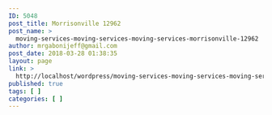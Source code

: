 ```yaml
---
ID: 5048
post_title: Morrisonville 12962
post_name: >
  moving-services-moving-services-moving-services-morrisonville-12962
author: mrgabonijeff@gmail.com
post_date: 2018-03-28 01:38:35
layout: page
link: >
  http://localhost/wordpress/moving-services-moving-services-moving-services-morrisonville-12962/
published: true
tags: [ ]
categories: [ ]
---
```


